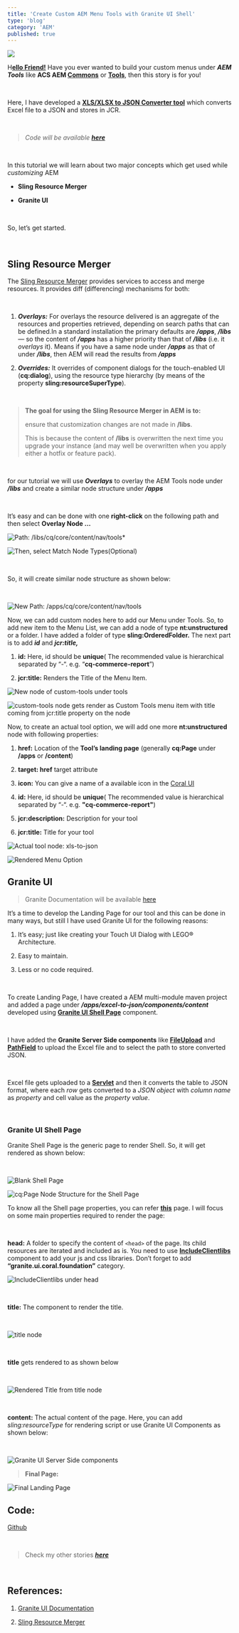 ```yaml
---
title: 'Create Custom AEM Menu Tools with Granite UI Shell'
type: 'blog'
category: 'AEM'
published: true
---
```


![ ](../media/2019-08-10-Create_Custom_AEM_Menu_Tools_with_Granite_UI_Shell/thumbnail.png)

<span class="h1">H</span>**[ello Friend!](https://en.wikipedia.org/wiki/Eps1.0_hellofriend.mov)** Have you ever wanted to build your custom menus under **_AEM Tools_** like **ACS AEM [Commons](https://adobe-consulting-services.github.io/acs-aem-commons/)** or **[Tools](https://adobe-consulting-services.github.io/acs-aem-tools/)**, then this story is for you!

&nbsp;

Here, I have developed a **[XLS/XLSX to JSON Converter tool](https://github.com/vsr061/aem-excel-to-json)** which converts Excel file to a JSON and stores in JCR.

&nbsp;

> _Code will be available **[here](https://github.com/vsr061/aem-excel-to-json)**_

&nbsp;

In this tutorial we will learn about two major concepts which get used while _customizing_ AEM

- **Sling Resource Merger**

- **Granite UI**

&nbsp;

So, let’s get started.

&nbsp;

## **Sling Resource Merger**

&NewLine;

The [Sling Resource Merger](https://helpx.adobe.com/in/experience-manager/6-4/sites/developing/using/sling-resource-merger.html) provides services to access and merge resources. It provides diff (differencing) mechanisms for both:

&nbsp;

1.  **_Overlays:_** For overlays the resource delivered is an aggregate of the resources and properties retrieved, depending on search paths that can be defined.In a standard installation the primary defaults are **_/apps_**, **_/libs_** — so the content of **_/apps_** has a higher priority than that of **_/libs_** (i.e. it _overlays_ it). Means if you have a same node under **_/apps_** as that of under **_/libs_**, then AEM will read the results from **_/apps_**

2.  **_Overrides:_** It overrides of component dialogs for the touch-enabled UI (**cq:dialog**), using the resource type hierarchy (by means of the property **sling:resourceSuperType**).

&nbsp;

> **The goal for using the Sling Resource Merger in AEM is to:**
>
> ensure that customization changes are not made in **/libs**.
>
> This is because the content of **/libs** is overwritten the next time you upgrade your instance (and may well be overwritten when you apply either a hotfix or feature pack).

&nbsp;

for our tutorial we will use **_Overlays_** to overlay the AEM Tools node under **_/libs_** and create a similar node structure under **_/apps_**

&nbsp;

It’s easy and can be done with one **right-click** on the following path and then select **Overlay Node …**

![Path: /libs/cq/core/content/nav/tools*](../media/2019-08-10-Create_Custom_AEM_Menu_Tools_with_Granite_UI_Shell/p1.png)

![Then, select Match Node Types(Optional)](../media/2019-08-10-Create_Custom_AEM_Menu_Tools_with_Granite_UI_Shell/p2.png)

&nbsp;

So, it will create similar node structure as shown below:

&nbsp;

![New Path: /apps/cq/core/content/nav/tools](../media/2019-08-10-Create_Custom_AEM_Menu_Tools_with_Granite_UI_Shell/p3.png)

Now, we can add custom nodes here to add our Menu under Tools. So, to add new item to the Menu List, we can add a node of type **nt:unstructured** or a folder. I have added a folder of type **sling:OrderedFolder.** The next part is to add **_id_** and **_jcr:title,_**

1.  **id:** Here, id should be **unique**( The recommended value is hierarchical separated by “-“. e.g. “**cq-commerce-report**”)

2.  **jcr:title:** Renders the Title of the Menu Item.

![New node of custom-tools under tools](../media/2019-08-10-Create_Custom_AEM_Menu_Tools_with_Granite_UI_Shell/p4.png)

![custom-tools node gets render as Custom Tools menu item with title coming from jcr:title property on the node](../media/2019-08-10-Create_Custom_AEM_Menu_Tools_with_Granite_UI_Shell/p5.png)

Now, to create an actual tool option, we will add one more **nt:unstructured** node with following properties:

1.  **href:** Location of the **Tool’s landing page** (generally **cq:Page** under **/apps** or **/content**)

2.  **target: href** target attribute

3.  **icon:** You can give a name of a available icon in the [Coral UI](https://helpx.adobe.com/experience-manager/6-4/sites/developing/using/reference-materials/coral-ui/coralui3/Coral.Icon.html#availableIcons)

4.  **id:** Here, id should be **unique**( The recommended value is hierarchical separated by “-“. e.g. **"cq-commerce-report"**)

5.  **jcr:description:** Description for your tool

6.  **jcr:title:** Title for your tool

![Actual tool node: xls-to-json](../media/2019-08-10-Create_Custom_AEM_Menu_Tools_with_Granite_UI_Shell/p6.png)

![Rendered Menu Option](../media/2019-08-10-Create_Custom_AEM_Menu_Tools_with_Granite_UI_Shell/p7.png)

## **Granite UI**

&NewLine;

> Granite Documentation will be available [here](https://helpx.adobe.com/experience-manager/6-4/sites/developing/using/reference-materials/granite-ui/api/jcr_root/libs/granite/ui/index.html)

It’s a time to develop the Landing Page for our tool and this can be done in many ways, but still I have used Granite UI for the following reasons:

1.  It’s easy; just like creating your Touch UI Dialog with LEGO® Architecture.

2.  Easy to maintain.

3.  Less or no code required.

&nbsp;

To create Landing Page, I have created a AEM multi-module maven project and added a page under **_/apps/excel-to-json/components/content_** developed using **[Granite UI Shell Page](https://helpx.adobe.com/experience-manager/6-4/sites/developing/using/reference-materials/granite-ui/api/jcr_root/libs/granite/ui/components/shell/page/index.html)** component.

&nbsp;

I have added the **Granite Server Side components** like **[FileUpload](https://helpx.adobe.com/experience-manager/6-4/sites/developing/using/reference-materials/granite-ui/api/jcr_root/libs/granite/ui/components/coral/foundation/form/fileupload/index.html)** and **[PathField](https://helpx.adobe.com/experience-manager/6-4/sites/developing/using/reference-materials/granite-ui/api/jcr_root/libs/granite/ui/components/coral/foundation/form/pathfield/index.html)** to upload the Excel file and to select the path to store converted JSON.

&nbsp;

Excel file gets uploaded to a **[Servlet](https://github.com/vsr061/aem-excel-to-json/blob/master/core/src/main/java/com/excel/json/core/servlets/ExcelToJSONServlet.java)** and then it converts the table to JSON format, where each _row_ gets converted to a _JSON object_ with _column name_ as _property_ and cell value as the _property value_.

&nbsp;

### **Granite UI Shell Page**

&NewLine;

Granite Shell Page is the generic page to render Shell. So, it will get rendered as shown below:

&nbsp;

![Blank Shell Page](../media/2019-08-10-Create_Custom_AEM_Menu_Tools_with_Granite_UI_Shell/p8.png)

![cq:Page Node Structure for the Shell Page](../media/2019-08-10-Create_Custom_AEM_Menu_Tools_with_Granite_UI_Shell/p9.png)

To know all the Shell page properties, you can refer **[this](https://helpx.adobe.com/experience-manager/6-4/sites/developing/using/reference-materials/granite-ui/api/jcr_root/libs/granite/ui/components/shell/page/index.html)** page. I will focus on some main properties required to render the page:

&nbsp;

**head:** A folder to specify the content of `<head>` of the page. Its child resources are iterated and included as is. You need to use **[IncludeClientlibs](https://helpx.adobe.com/experience-manager/6-4/sites/developing/using/reference-materials/granite-ui/api/jcr_root/libs/granite/ui/components/coral/foundation/includeclientlibs/index.html)** component to add your js and css libraries. Don’t forget to add **“granite.ui.coral.foundation”** category.

![IncludeClientlibs under head](../media/2019-08-10-Create_Custom_AEM_Menu_Tools_with_Granite_UI_Shell/p10.png)

&nbsp;

**title:** The component to render the title.

&nbsp;

![title node](../media/2019-08-10-Create_Custom_AEM_Menu_Tools_with_Granite_UI_Shell/p11.png)

&nbsp;

**title** gets rendered to as shown below

&nbsp;

![Rendered Title from title node](../media/2019-08-10-Create_Custom_AEM_Menu_Tools_with_Granite_UI_Shell/p12.png)

&nbsp;

**content:** The actual content of the page. Here, you can add _sling:resourceType_ for rendering script or use Granite UI Components as shown below:

&nbsp;

![Granite UI Server Side components](../media/2019-08-10-Create_Custom_AEM_Menu_Tools_with_Granite_UI_Shell/p13.png)

> **Final Page:**

![Final Landing Page](../media/2019-08-10-Create_Custom_AEM_Menu_Tools_with_Granite_UI_Shell/p14.png)

## **Code:**

[Github](https://github.com/vsr061/aem-excel-to-json)

&nbsp;

> Check my other stories **_[here](/blogs)_**

&nbsp;

## **References:**

1.  [Granite UI Documentation](https://helpx.adobe.com/experience-manager/6-4/sites/developing/using/reference-materials/granite-ui/api/jcr_root/libs/granite/ui/index.html)

2.  [Sling Resource Merger](https://helpx.adobe.com/in/experience-manager/6-4/sites/developing/using/sling-resource-merger.html)
